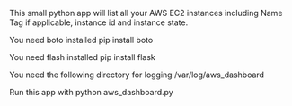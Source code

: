 This small python app will list all your AWS EC2 instances including Name Tag if applicable, instance id and instance state.

You need boto installed
pip install boto

You need flash installed
pip install flask

You need the following directory for logging
/var/log/aws_dashboard

Run this app with
python aws_dashboard.py
